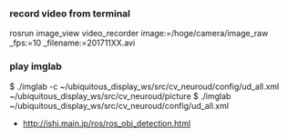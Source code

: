 ### record video from terminal 
rosrun image_view video_recorder image:=/hoge/camera/image_raw _fps:=10 _filename:=201711XX.avi

### play imglab
$ ./imglab -c ~/ubiquitous_display_ws/src/cv_neuroud/config/ud_all.xml ~/ubiquitous_display_ws/src/cv_neuroud/picture
$ ./imglab ~/ubiquitous_display_ws/src/cv_neuroud/config/ud_all.xml 

- http://ishi.main.jp/ros/ros_obj_detection.html
